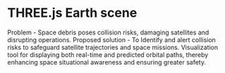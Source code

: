# THREE.js Earth scene
Problem - Space debris poses collision risks, damaging satellites and disrupting operations.
Proposed solution - To Identify and alert collision risks to safeguard satellite trajectories and space missions. Visualization tool for displaying both real-time and predicted orbital paths, thereby enhancing space situational awareness and ensuring greater safety.
